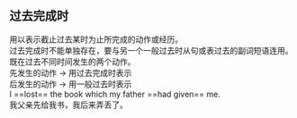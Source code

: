 ## 过去完成时
用以表示截止过去某时为止所完成的动作或经历。  
过去完成时不能单独存在，要与另一个一般过去时从句或表过去的副词短语连用。  
既在过去不同时间发生的两个动作。  
先发生的动作 → 用过去完成时表示  
后发生的动作 → 用一般过去时表示  
I ==lost== the book which my father ==had given== me.  
我父亲先给我书，我后来弄丢了。
